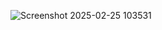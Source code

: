 ![Screenshot 2025-02-25 103531](https://github.com/user-attachments/assets/38559c16-dea9-4612-a901-01b6900ef373)
